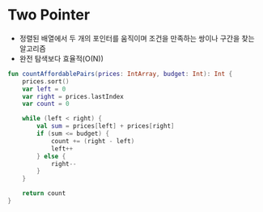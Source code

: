 # Two Pointer
- 정렬된 배열에서 두 개의 포인터를 움직이며 조건을 만족하는 쌍이나 구간을 찾는 알고리즘
- 완전 탐색보다 효율적(O(N))

```kotlin
fun countAffordablePairs(prices: IntArray, budget: Int): Int {
    prices.sort()
    var left = 0
    var right = prices.lastIndex
    var count = 0

    while (left < right) {
        val sum = prices[left] + prices[right]
        if (sum <= budget) {
            count += (right - left)
            left++
        } else {
            right--
        }
    }

    return count
}
```

